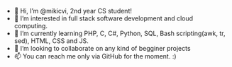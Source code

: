 - 👋 Hi, I’m @mikicvi, 2nd year CS student!
- 👀 I’m interested in full stack software development and cloud computing. 
- 🌱 I’m currently learning PHP, C, C#, Python, SQL, Bash scripting(awk, tr, sed), HTML, CSS and JS. 
- 💞️ I’m looking to collaborate on any kind of begginer projects
- 📫 You can reach me only via GitHub for the moment. :)
